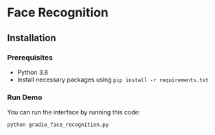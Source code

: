 # Face Recognition
## Installation
### Prerequisites
  * Python 3.8
  * Install necessary packages using `pip install -r requirements.txt`
### Run Demo
You can run the interface by running this code:
```bash
python gradio_face_recognition.py
```

